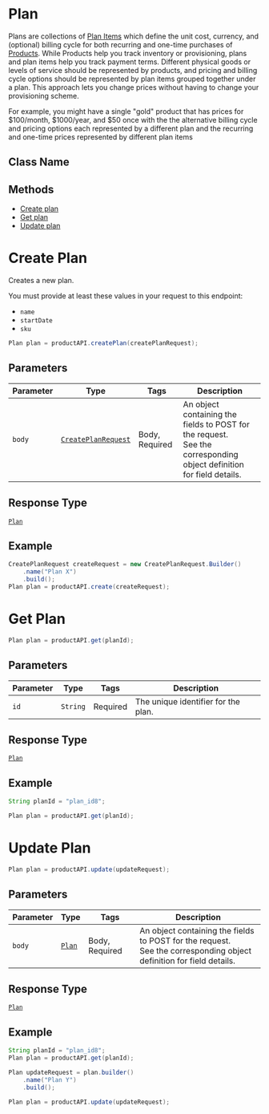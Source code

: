 # Plan

Plans are collections of [Plan Items](/doc/planitem.md) which define the unit cost, currency, and (optional) billing cycle for both recurring and one-time purchases of [Products](/doc/product.md). While Products help you track inventory or provisioning, plans and plan items help you track payment terms. Different physical goods or levels of service should be represented by products, and pricing and billing cycle options should be represented by plan items grouped together under a plan. This approach lets you change prices without having to change your provisioning scheme.

For example, you might have a single "gold" product that has prices for $100/month, $1000/year, and $50 once with the the alternative billing cycle and pricing options each represented by a different plan and the recurring and one-time prices represented by different plan items

## Class Name



 ## Methods

* [Create plan](/doc/plan.md#create-plan)
* [Get plan](/doc/plan.md#get-plan)
* [Update plan](/doc/plan.md#update-plan)



# Create Plan

Creates a new plan.

You must provide at least these values in your request to this endpoint:

- `name`
- `startDate`
- `sku`

```java
Plan plan = productAPI.createPlan(createPlanRequest);
```

## Parameters

| Parameter | Type | Tags | Description |
|  --- | --- | --- | --- |
| `body` | [`CreatePlanRequest`](/doc/models/create-plan-request.md) | Body, Required | An object containing the fields to POST for the request.<br>See the corresponding object definition for field details. |

## Response Type

[`Plan`](/doc/models/plan.md)

## Example

```java
CreatePlanRequest createRequest = new CreatePlanRequest.Builder()
    .name("Plan X")
    .build();
Plan plan = productAPI.create(createRequest);
```

# Get Plan

```java
Plan plan = productAPI.get(planId);
```

## Parameters

| Parameter | Type | Tags | Description |
|  --- | --- | --- | --- |
| `id` | `String` | Required | The unique identifier for the plan. |


## Response Type

[`Plan`](/doc/models/plan.md)


## Example 

```java
String planId = "plan_id8";

Plan plan = productAPI.get(planId);
```


# Update Plan

```java
Plan plan = productAPI.update(updateRequest);
```


## Parameters

| Parameter | Type | Tags | Description |
|  --- | --- | --- | --- |
| `body` | [`Plan`](/doc/models/plan.md) | Body, Required | An object containing the fields to POST for the request.<br>See the corresponding object definition for field details. |


## Response Type

[`Plan`](/doc/models/plan.md)


## Example 

```java
String planId = "plan_id8";
Plan plan = productAPI.get(planId);

Plan updateRequest = plan.builder()
    .name("Plan Y")
    .build();
    
Plan plan = productAPI.update(updateRequest);
```


